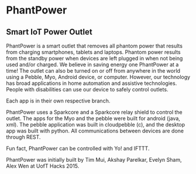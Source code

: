 # PhantPower
<h2>Smart IoT Power Outlet</h2>

PhantPower is a smart outlet that removes all phantom power that results from charging smartphones, tablets and laptops. Phantom power results from the standby power when devices are left plugged in when not being used and/or charged. We believe in saving energy one PhantPower at a time! The outlet can also be turned on or off from anywhere in the world using a Pebble, Myo, Android device, or computer. However, our technology has broad applications in home automation and assistive technologies. People with disabilities can use our device to safely control outlets.

Each app is in their own respective branch.

PhantPower uses a Sparkcore and a Sparkcore relay shield to control the outlet. The apps for the Myo and the pebble were built for android (java, xml). The pebble application was built in cloudpebble (c), and the desktop app was built with python. All communications between devices are done through REST.

Fun fact, PhantPower can be controlled with Yo! and IFTTT.

PhantPower was initially built by Tim Mui, Akshay Parelkar, Evelyn Sham, Alex Wen at UofT Hacks 2015.
